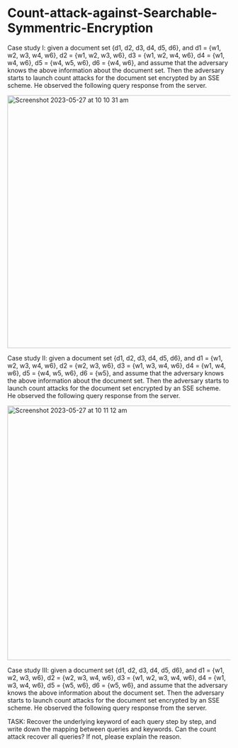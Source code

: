# Count-attack-against-Searchable-Symmentric-Encryption

Case study I: given a document set {d1, d2, d3, d4, d5, d6}, and d1 = {w1, w2, w3, w4, w6}, d2 = {w1, w2, w3, w6}, d3 = {w1, w2, w4, w6}, d4 = {w1, w4, w6}, d5 = {w4, w5, w6}, d6 = {w4, w6}, and assume that the adversary knows the above information about the document set. Then the adversary starts to launch count attacks for the document set encrypted by an SSE scheme. He observed the following query response from the server.

<img width="571" alt="Screenshot 2023-05-27 at 10 10 31 am" src="https://github.com/Jeevanandan-Balaji/Count-attack-against-Searchable-Symmentric-Encryption/assets/58244207/a3613ea4-0a68-464c-b4f3-ad1ed2336e55">

Case study II: given a document set {d1, d2, d3, d4, d5, d6}, and d1 = {w1, w2, w3, w4, w6}, d2 = {w2, w3, w6}, d3 = {w1, w3, w4, w6}, d4 = {w1, w4, w6}, d5 = {w4, w5, w6}, d6 = {w5}, and assume that the adversary knows the above information about the document set. Then the adversary starts to launch count attacks for the document set encrypted by an SSE scheme. He observed the following query response from the server.

<img width="575" alt="Screenshot 2023-05-27 at 10 11 12 am" src="https://github.com/Jeevanandan-Balaji/Count-attack-against-Searchable-Symmentric-Encryption/assets/58244207/6ea43c2c-1880-4b02-8448-b738a30e930b">

Case study III: given a document set {d1, d2, d3, d4, d5, d6}, and d1 = {w1, w2, w3, w6}, d2 = {w2, w3, w4, w6}, d3 = {w1, w2, w3, w4, w6}, d4 = {w1, w3, w4, w6}, d5 = {w5, w6}, d6 = {w5, w6}, and assume that the adversary knows the above information about the document set. Then the adversary starts to launch count attacks for the document set encrypted by an SSE scheme. He observed the following query response from the server.

TASK:
Recover the underlying keyword of each query step by step, and write down the mapping between queries and keywords.
Can the count attack recover all queries? If not, please explain the reason.

